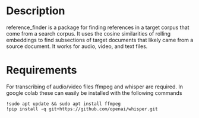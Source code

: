 # Description
reference_finder is a package for finding references in a target corpus that come from a search corpus. It uses the cosine similarities of rolling embeddings to find subsections of target documents that likely came from a source document. It works for audio, video, and text files.

# Requirements
For transcribing of audio/video files ffmpeg and whisper are required. In google colab these can easily be installed with the following commands
```
!sudo apt update && sudo apt install ffmpeg
!pip install -q git+https://github.com/openai/whisper.git
```

